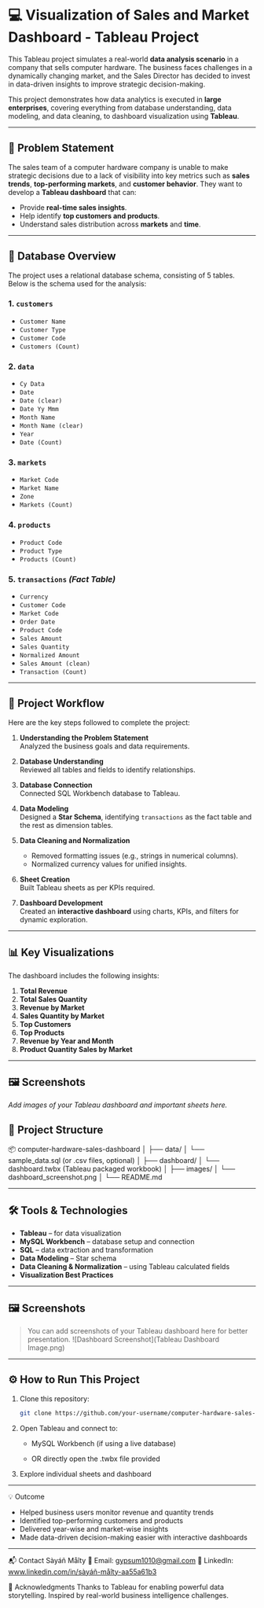 # 💻 Visualization of Sales and Market Dashboard - Tableau Project

This Tableau project simulates a real-world **data analysis scenario** in a company that sells computer hardware. The business faces challenges in a dynamically changing market, and the Sales Director has decided to invest in data-driven insights to improve strategic decision-making.

This project demonstrates how data analytics is executed in **large enterprises**, covering everything from database understanding, data modeling, and data cleaning, to dashboard visualization using **Tableau**.

---


## 📌 Problem Statement

The sales team of a computer hardware company is unable to make strategic decisions due to a lack of visibility into key metrics such as **sales trends**, **top-performing markets**, and **customer behavior**. They want to develop a **Tableau dashboard** that can:
- Provide **real-time sales insights**.
- Help identify **top customers and products**.
- Understand sales distribution across **markets** and **time**.

---


## 🧩 Database Overview

The project uses a relational database schema, consisting of 5 tables. Below is the schema used for the analysis:

### 1. `customers`
- `Customer Name`
- `Customer Type`
- `Customer Code`
- `Customers (Count)`

### 2. `data`
- `Cy Data`
- `Date`
- `Date (clear)`
- `Date Yy Mmm`
- `Month Name`
- `Month Name (clear)`
- `Year`
- `Date (Count)`

### 3. `markets`
- `Market Code`
- `Market Name`
- `Zone`
- `Markets (Count)`

### 4. `products`
- `Product Code`
- `Product Type`
- `Products (Count)`

### 5. `transactions` *(Fact Table)*
- `Currency`
- `Customer Code`
- `Market Code`
- `Order Date`
- `Product Code`
- `Sales Amount`
- `Sales Quantity`
- `Normalized Amount`
- `Sales Amount (clean)`
- `Transaction (Count)`

---


## 🌟 Project Workflow

Here are the key steps followed to complete the project:

1. **Understanding the Problem Statement**  
   Analyzed the business goals and data requirements.

2. **Database Understanding**  
   Reviewed all tables and fields to identify relationships.

3. **Database Connection**  
   Connected SQL Workbench database to Tableau.

4. **Data Modeling**  
   Designed a **Star Schema**, identifying `transactions` as the fact table and the rest as dimension tables.

5. **Data Cleaning and Normalization**  
   - Removed formatting issues (e.g., strings in numerical columns).
   - Normalized currency values for unified insights.

6. **Sheet Creation**  
   Built Tableau sheets as per KPIs required.

7. **Dashboard Development**  
   Created an **interactive dashboard** using charts, KPIs, and filters for dynamic exploration.

---


## 📊 Key Visualizations

The dashboard includes the following insights:

1. **Total Revenue**
2. **Total Sales Quantity**
3. **Revenue by Market**
4. **Sales Quantity by Market**
5. **Top Customers**
6. **Top Products**
7. **Revenue by Year and Month**
8. **Product Quantity Sales by Market**

---


## 🖼️ Screenshots

_Add images of your Tableau dashboard and important sheets here._

## 📁 Project Structure

📦 computer-hardware-sales-dashboard
│
├── data/
│ └── sample_data.sql (or .csv files, optional)
│
├── dashboard/
│ └── dashboard.twbx (Tableau packaged workbook)
│
├── images/
│ └── dashboard_screenshot.png
│
└── README.md


---


## 🛠 Tools & Technologies

- **Tableau** – for data visualization  
- **MySQL Workbench** – database setup and connection  
- **SQL** – data extraction and transformation  
- **Data Modeling** – Star schema  
- **Data Cleaning & Normalization** – using Tableau calculated fields  
- **Visualization Best Practices**

---


## 🖼️ Screenshots

> You can add screenshots of your Tableau dashboard here for better presentation.
> ![Dashboard Screenshot](Tableau Dashboard Image.png)



---


## ⚙️ How to Run This Project

1. Clone this repository:
   ```bash
   git clone https://github.com/your-username/computer-hardware-sales-dashboard.git
2. Open Tableau and connect to:

	* MySQL Workbench (if using a live database)

	* OR directly open the .twbx file provided

3. Explore individual sheets and dashboard

   
---


💡 Outcome
* Helped business users monitor revenue and quantity trends
* Identified top-performing customers and products
* Delivered year-wise and market-wise insights
* Made data-driven decision-making easier with interactive dashboards

---


📬 Contact
Sàyáñ Måîty
📧 Email: gypsum1010@gmail.com
🔗 LinkedIn: www.linkedin.com/in/sàyáñ-måîty-aa55a61b3

📌 Acknowledgments
Thanks to Tableau for enabling powerful data storytelling.
Inspired by real-world business intelligence challenges.


